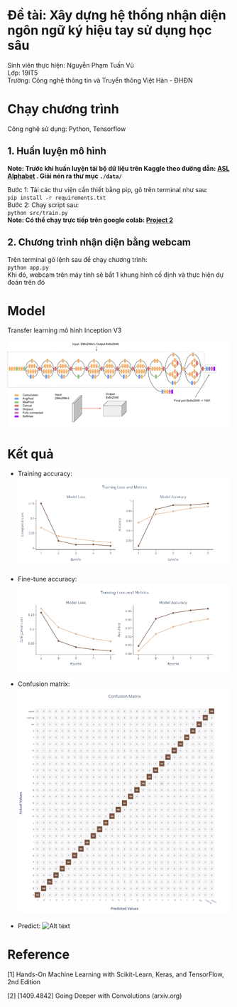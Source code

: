 
# Đề tài: Xây dựng hệ thống nhận diện ngôn ngữ ký hiệu tay sử dụng học sâu
Sinh viên thực hiện: Nguyễn Phạm Tuấn Vũ  
Lớp: 19IT5   
Trường: Công nghệ thông tin và Truyển thông Việt Hàn  - ĐHĐN

# Chạy chương trình
Công nghệ sử dụng: Python, Tensorflow
## 1. Huấn luyện mô hình
**Note: Trước khi huấn luyện tải bộ dữ liệu trên Kaggle theo đường dẫn:    [ASL Alphabet](https://www.kaggle.com/datasets/grassknoted/asl-alphabet?datasetId=23079&sortBy=voteCount) 
. Giải nén ra thư mục `./data/`**

Bước 1: Tải các thư viện cần thiết bằng pip, gõ trên terminal như sau:    
`pip install -r requirements.txt`   
Bước 2: Chạy script sau:   
`python src/train.py`  
**Note: Có thể chạy trực tiếp trên google colab: [Project 2](https://www.kaggle.com/datasets/grassknoted/asl-alphabet?datasetId=23079&sortBy=voteCount)**
## 2. Chương trình nhận diện bằng webcam 
Trên terminal gõ lệnh sau để chạy chương trình:   
`python app.py`   
Khi đó, webcam trên máy tính sẽ bắt 1 khung hình cố định và thực hiện dự đoán trên đó

# Model
Transfer learning mô hình Inception V3

![Alt text](results/model.png) 

# Kết quả
- Training accuracy:
![Alt text](results/training%20accuracy.png)

- Fine-tune accuracy:
![Alt text](results/fine-tune%20accuracy.png)

- Confusion matrix:
![Alt text](results/confusion%20matric.png)

- Predict: 
![Alt text](results/predict.png)

# Reference

[1] Hands-On Machine Learning with Scikit-Learn, Keras, and TensorFlow, 2nd 
Edition

[2] [1409.4842] Going Deeper with Convolutions (arxiv.org)

